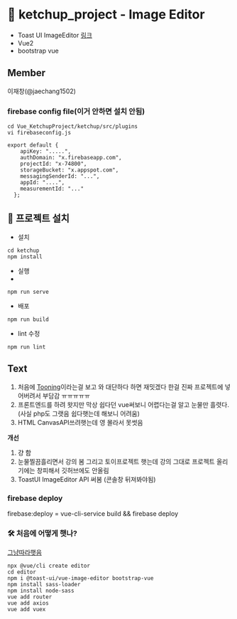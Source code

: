 # 🔪 ketchup_project  - Image Editor
- Toast UI ImageEditor [링크](https://github.com/nhn/tui.image-editor)
- Vue2
- bootstrap vue


## Member
이재창(@jaechang1502)


### firebase config file(이거 안하면 설치 안됨)
```shell
cd Vue_KetchupProject/ketchup/src/plugins
vi firebaseconfig.js
```
```javascirpt
export default {
    apiKey: ".....",
    authDomain: "x.firebaseapp.com",
    projectId: "x-74800",
    storageBucket: "x.appspot.com",
    messagingSenderId: "...",
    appId: "....",
    measurementId: "..."
  };
```


## 📖 프로젝트 설치
- 설치
```
cd ketchup
npm install
```
- 실행
- 
```
npm run serve
```
- 배포
```
npm run build
```
- lint 수정
 ```
npm run lint
```
## Text
1. 처음에 [Tooning](https://tooning.io/tooning-landing-main)이라는걸 보고  와 대단하다 하면 재밋겠다 한걸 진짜 프로젝트에 넣어버려서 부담감 ㅠㅠㅠㅠㅠ   
2. 프론트엔드를 하려 왓지만 막상 쉽다던 vue써보니 어렵다는걸 알고 눈물만 흘렷다.(사실 php도 그랫음 쉽다햇는데 해보니 어려움)   
3. HTML CanvasAPI쓰려햇는데 영 몰라서 못썻음  
<!----------->
<strong>개선</strong> 
1. 걍 함  
2. 눈물찔끔흘리면서 강의 봄  그리고 토이프로젝트 햇는데 강의 그대로 프로젝트 올리기에는 창피해서 깃허브에도 안올림  
3. ToastUI ImageEditor API 써봄  (콘솔창 뒤져봐야됨)

### firebase deploy
firebase:deploy   = vue-cli-service build && firebase deploy




### 🛠 처음에 어떻게 햇나?
[그냥따라햇음](https://morioh.com/p/74cfb27578ef)
```
npx @vue/cli create editor
cd editor
npm i @toast-ui/vue-image-editor bootstrap-vue
npm install sass-loader
npm install node-sass
vue add router
vue add axios
vue add vuex
```


